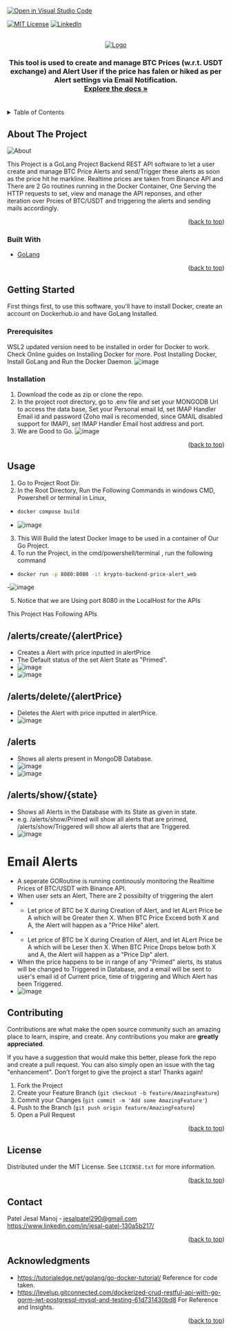 [![Open in Visual Studio Code](https://classroom.github.com/assets/open-in-vscode-c66648af7eb3fe8bc4f294546bfd86ef473780cde1dea487d3c4ff354943c9ae.svg)](https://classroom.github.com/online_ide?assignment_repo_id=7942927&assignment_repo_type=AssignmentRepo)
<div id="top"></div>
<!--
*** Thanks for checking out the Best-README-Template. If you have a suggestion
*** that would make this better, please fork the repo and create a pull request
*** or simply open an issue with the tag "enhancement".
*** Don't forget to give the project a star!
*** Thanks again! Now go create something AMAZING! :D
-->



<!-- PROJECT SHIELDS -->
<!--
*** I'm using markdown "reference style" links for readability.
*** Reference links are enclosed in brackets [ ] instead of parentheses ( ).
*** See the bottom of this document for the declaration of the reference variables
*** for contributors-url, forks-url, etc. This is an optional, concise syntax you may use.
*** https://www.markdownguide.org/basic-syntax/#reference-style-links
-->
[![MIT License][license-shield]][license-url]
[![LinkedIn][linkedin-shield]][linkedin-url]



<!-- PROJECT LOGO -->
<br />
<div align="center">
  <a href="https://github.com/github_username/repo_name">
    <img src="https://www.letskrypto.com/img/krypto-logo-nas.png" alt="Logo">
  </a>

<h3 align="center"GoLang Crypto Price Monitoring in Realtime With EMail Notification</h3>

  <p align="center">
    This tool is used to create and manage BTC Prices (w.r.t. USDT exchange) and Alert User if the price has falen or hiked as per Alert settings via Email Notification.
    <br />
    <a href="https://github.com/JesalMP/Krypto-Backend-Price-Alert"><strong>Explore the docs »</strong></a>
    <br />
    <br />
  </p>
</div>



<!-- TABLE OF CONTENTS -->
<details>
  <summary>Table of Contents</summary>
  <ol>
    <li>
      <a href="#about-the-project">About The Project</a>
      <ul>
        <li><a href="#built-with">Built With</a></li>
      </ul>
    </li>
    <li>
      <a href="#getting-started">Getting Started</a>
      <ul>
        <li><a href="#prerequisites">Prerequisites</a></li>
        <li><a href="#installation">Installation</a></li>
      </ul>
    </li>
    <li><a href="#usage">Usage</a></li>
    <li><a href="#roadmap">Roadmap</a></li>
    <li><a href="#contributing">Contributing</a></li>
    <li><a href="#license">License</a></li>
    <li><a href="#contact">Contact</a></li>
    <li><a href="#acknowledgments">Acknowledgments</a></li>
  </ol>
</details>



<!-- ABOUT THE PROJECT -->
## About The Project

<img src="images/ss1.png" alt="About">

This Project is a GoLang Project Backend REST API software to let a user create and manage BTC Price Alerts and send/Trigger these alerts as soon as the price hit he markline. Realtime prices are taken from Binance API and There are 2 Go routines running in the Docker Container, One Serving the HTTP requests to set, view and manage the API reponses, and other iteration over Prcies of BTC/USDT and triggering the alerts and sending mails accordingly.

<p align="right">(<a href="#top">back to top</a>)</p>



### Built With

* [GoLang](https://go.dev/)

<p align="right">(<a href="#top">back to top</a>)</p>



<!-- GETTING STARTED -->
## Getting Started

First things first, to use this software, you'll have to install Docker, create an account on Dockerhub.io and have GoLang Installed.




### Prerequisites

WSL2 updated version need to be installed in order for Docker to work. Check Online guides on Installing Docker for more.
Post Installing Docker, Install GoLang and Run the Docker Daemon.
![image](https://user-images.githubusercontent.com/84318539/181877796-db739efc-33e7-4c8b-af6c-d046f67e2a98.png)



### Installation

1. Download the code as zip or clone the repo.
2. In the project root directory, go to .env file and set your MONGODB Url to access the data base, Set your Personal email Id, set IMAP Handler Email id and password (Zoho mail is recomended, since GMAIL disabled support for IMAP), set IMAP Handler Email host address and port.
3. We are Good to Go.
![image](https://user-images.githubusercontent.com/84318539/181877883-21114630-9fd3-444c-b028-0bb23822f8df.png)

<p align="right">(<a href="#top">back to top</a>)</p>



<!-- USAGE EXAMPLES -->
## Usage
1. Go to Project Root Dir.
2. In the Root Directory, Run the Following Commands in windows CMD, Powershell or terminal in Linux,
- ```sh
  docker compose build
  ```

-  ![image](https://user-images.githubusercontent.com/84318539/181878056-17b30442-7dfb-435c-bd66-b832ef16ef02.png)


3. This Will Build the latest Docker Image to be used in a container of Our Go Project.
4. To run the Project, in the cmd/powershell/terminal , run the following command
- ```sh
  docker run -p 8080:8080 -it krypto-backend-price-alert_web
  ```
-![image](https://user-images.githubusercontent.com/84318539/181878329-d734d511-891a-4dc4-b9da-c8c3a0c2f399.png)

5. Notice that we are Using port 8080 in the LocalHost for the APIs

This Project Has Following APIs
## /alerts/create/{alertPrice}
- Creates a Alert with price inputted in alertPrice
- The Default status of the set Alert State as "Primed".
- ![image](https://user-images.githubusercontent.com/84318539/181878374-fe56def3-afa1-4b35-93fe-c0ba1a7f1208.png)
- ![image](https://user-images.githubusercontent.com/84318539/181878382-d7182a3d-3e5a-4912-a9cd-adda00f52503.png)

## /alerts/delete/{alertPrice}
- Deletes the Alert with price inputted in alertPrice.
- ![image](https://user-images.githubusercontent.com/84318539/181878444-72134b52-7a41-4a92-8b4b-4c35fe47544a.png)


## /alerts
- Shows all alerts present in MongoDB Database.
- ![image](https://user-images.githubusercontent.com/84318539/181878396-3f459a0c-a184-4f15-b38e-b67b45353178.png)
- ![image](https://user-images.githubusercontent.com/84318539/181878412-ee9bbcd1-29a7-435d-b8fa-f25e2128a3f0.png)
## /alerts/show/{state}
- Shows all Alerts in the Database with its State as given in state.
- e.g. /alerts/show/Primed will show all alerts that are primed, /alerts/show/Triggered will show all alerts that are Triggered.
- ![image](https://user-images.githubusercontent.com/84318539/181878465-b92a9d6f-5a67-4ddc-837e-58a8f020d242.png)


# Email Alerts
- A seperate GORoutine is running continously monitoring the Realtime Prices of BTC/USDT with Binance API.
- When user sets an Alert, There are 2 possibilty of triggering the alert
- - Let price of BTC  be X during Creation of Alert, and let ALert Price be A which will be Greater then X. When BTC Price Exceed both X and A, the Alert will happen as a "Price Hike" alert.
- - Let price of BTC  be X during Creation of Alert, and let ALert Price be A which will be Leser then X. When BTC Price Drops below both X and A, the Alert will happen as a "Price Dip" alert.
- When the price happens to be in range of any "Primed" alerts, its status will be changed to Triggered in Database, and a email will be sent to user's email id of Current price, time of triggering and Which Alert has been Triggered.
- ![image](https://user-images.githubusercontent.com/84318539/181878650-08f558e4-074a-40f3-9ebc-6564083c1889.png)





<!-- CONTRIBUTING -->
## Contributing

Contributions are what make the open source community such an amazing place to learn, inspire, and create. Any contributions you make are **greatly appreciated**.

If you have a suggestion that would make this better, please fork the repo and create a pull request. You can also simply open an issue with the tag "enhancement".
Don't forget to give the project a star! Thanks again!

1. Fork the Project
2. Create your Feature Branch (`git checkout -b feature/AmazingFeature`)
3. Commit your Changes (`git commit -m 'Add some AmazingFeature'`)
4. Push to the Branch (`git push origin feature/AmazingFeature`)
5. Open a Pull Request

<p align="right">(<a href="#top">back to top</a>)</p>



<!-- LICENSE -->
## License

Distributed under the MIT License. See `LICENSE.txt` for more information.

<p align="right">(<a href="#top">back to top</a>)</p>



<!-- CONTACT -->
## Contact

Patel Jesal Manoj - jesalpatel290@gmail.com
https://www.linkedin.com/in/jesal-patel-130a5b217/ 

<p align="right">(<a href="#top">back to top</a>)</p>



<!-- ACKNOWLEDGMENTS -->
## Acknowledgments

* https://tutorialedge.net/golang/go-docker-tutorial/ Reference for code taken.
* https://levelup.gitconnected.com/dockerized-crud-restful-api-with-go-gorm-jwt-postgresql-mysql-and-testing-61d731430bd8 For Reference and Insights.


<p align="right">(<a href="#top">back to top</a>)</p>



<!-- MARKDOWN LINKS & IMAGES -->
<!-- https://www.markdownguide.org/basic-syntax/#reference-style-links -->
[license-shield]: https://img.shields.io/github/license/othneildrew/Best-README-Template.svg?style=for-the-badge
[license-url]: https://github.com/dyte-submissions/dyte-vit-2022-JesalMP/blob/main/LICENSE.txt
[linkedin-shield]: https://img.shields.io/badge/-LinkedIn-black.svg?style=for-the-badge&logo=linkedin&colorB=555
[linkedin-url]: https://www.linkedin.com/in/jesal-patel-130a5b217/
[product-screenshot]: images/screenshot.png

